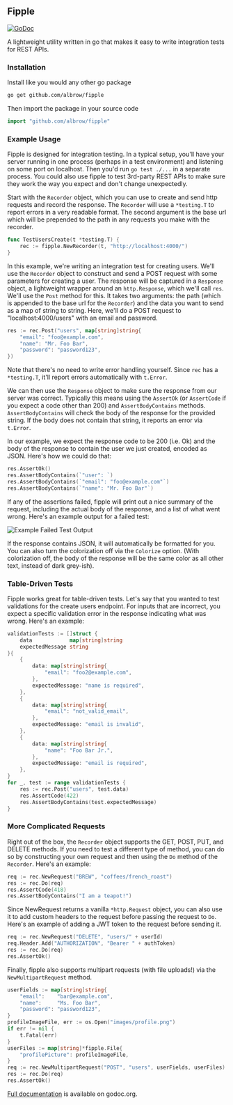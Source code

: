 Fipple
------

[![GoDoc](https://godoc.org/github.com/albrow/fipple?status.svg)](https://godoc.org/github.com/albrow/fipple)

A lightweight utility written in go that makes it easy to write integration tests for REST APIs.

### Installation

Install like you would any other go package

``` bash
go get github.com/albrow/fipple
```

Then import the package in your source code

``` go
import "github.com/albrow/fipple"
```

### Example Usage

Fipple is designed for integration testing. In a typical setup, you'll have your server
running in one process (perhaps in a test environment) and listening on some port on localhost.
Then you'd run `go test ./...` in a separate process. You could also use fipple to test
3rd-party REST APIs to make sure they work the way you expect and don't change unexpectedly.

Start with the `Recorder` object, which you can use to create and send http requests and record
the response. The `Recorder` will use a `*testing.T` to report errors in a very readable format.
The second argument is the base url which will be prepended to the path in any requests you make
with the recorder.

```go
func TestUsersCreate(t *testing.T) {
	rec := fipple.NewRecorder(t, "http://localhost:4000/")
}
```

In this example, we're writing an integration test for creating users. We'll use the `Recorder`
object to construct and send a POST request with some parameters for creating a user. The response
will be captured in a `Response` object, a lightweight wrapper around an `http.Response`, which
we'll call `res`. We'll use the `Post` method for this. It takes two arguments: the path (which
is appended to the base url for the `Recorder`) and the data you want to send as a map of string
to string. Here, we'll do a POST request to "localhost:4000/users" with an email and password.

```go
res := rec.Post("users", map[string]string{
	"email": "foo@example.com",
	"name": "Mr. Foo Bar",
	"password": "password123",
})
```

Note that there's no need to write error handling yourself. Since `rec` has a `*testing.T`,
it'll report errors automatically with `t.Error`.

We can then use the `Response` object to make sure the response from our server was correct.
Typically this means using the `AssertOk` (or `AssertCode` if you expect a code other than 200)
and `AssertBodyContains` methods. `AssertBodyContains` will check the body of the response for
the provided string. If the body does not contain that string, it reports an error via `t.Error`.

In our example, we expect the response code to be 200 (i.e. Ok) and the body of the response to
contain the user we just created, encoded as JSON. Here's how we could do that:

```go
res.AssertOk()
res.AssertBodyContains(`"user": `)
res.AssertBodyContains(`"email": "foo@example.com"`)
res.AssertBodyContains(`"name": "Mr. Foo Bar"`)
```

If any of the assertions failed, fipple will print out a nice summary of the request, including
the actual body of the response, and a list of what went wrong. Here's an example output for a
failed test:

![Example Failed Test Output](http://oi59.tinypic.com/rj37kk.jpg)

If the response contains JSON, it will automatically be formatted for you. You can also turn the
colorization off via the `Colorize` option. (With colorization off, the body of the response will
be the same color as all other text, instead of dark grey-ish).

### Table-Driven Tests

Fipple works great for table-driven tests. Let's say that you wanted to test validations for
the create users endpoint. For inputs that are incorrect, you expect a specific validation
error in the response indicating what was wrong. Here's an example:

```go
validationTests := []struct {
	data            map[string]string
	expectedMessage string
}{
	{
		data: map[string]string{
			"email": "foo2@example.com",
		},
		expectedMessage: "name is required",
	},
	{
		data: map[string]string{
			"email": "not_valid_email",
		},
		expectedMessage: "email is invalid",
	},
	{
		data: map[string]string{
			"name": "Foo Bar Jr.",
		},
		expectedMessage: "email is required",
	},
}
for _, test := range validationTests {
	res := rec.Post("users", test.data)
	res.AssertCode(422)
	res.AssertBodyContains(test.expectedMessage)
}
```

### More Complicated Requests

Right out of the box, the `Recorder` object supports the GET, POST, PUT, and DELETE methods.
If you need to test a different type of method, you can do so by constructing your own request
and then using the `Do` method of the `Recorder`. Here's an example:

```go
req := rec.NewRequest("BREW", "coffees/french_roast")
res := rec.Do(req)
res.AssertCode(418)
res.AssertBodyContains("I am a teapot!")
```

Since NewRequest returns a vanilla `*http.Request` object, you can also use it to add custom
headers to the request before passing the request to `Do`. Here's an example of adding a JWT
token to the request before sending it.

```go
req := rec.NewRequest("DELETE", "users/" + userId)
req.Header.Add("AUTHORIZATION", "Bearer " + authToken)
res := rec.Do(req)
res.AssertOk()
```

Finally, fipple also supports multipart requests (with file uploads!) via the `NewMultipartRequest`
method.

```go
userFields := map[string]string{
	"email":    "bar@example.com",
	"name":     "Ms. Foo Bar",
	"password": "password123",
}
profileImageFile, err := os.Open("images/profile.png")
if err != nil {
	t.Fatal(err)
}
userFiles := map[string]*fipple.File{
	"profilePicture": profileImageFile,
}
req := rec.NewMultipartRequest("POST", "users", userFields, userFiles)
res := rec.Do(req)
res.AssertOk()
```

[Full documentation](http://godoc.org/github.com/albrow/fipple) is available on godoc.org.
